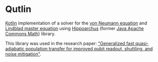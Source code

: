 # Qutlin

[Kotlin](https://kotlinlang.org/) implementation of a solver for 
the [von Neumann equation](https://en.wikipedia.org/wiki/Density_matrix) 
and [Lindblad master equation](https://en.wikipedia.org/wiki/Lindbladian?oldformat=true) using [Hippoarchus](https://hipparchus.org/) 
(former [Java Apache Commons Math](http://commons.apache.org/proper/commons-math/)) 
library.

This library was used in the research paper:
["Generalized fast quasi-adiabatic population transfer for improved qubit readout, shuttling, and noise mitigation"]().
